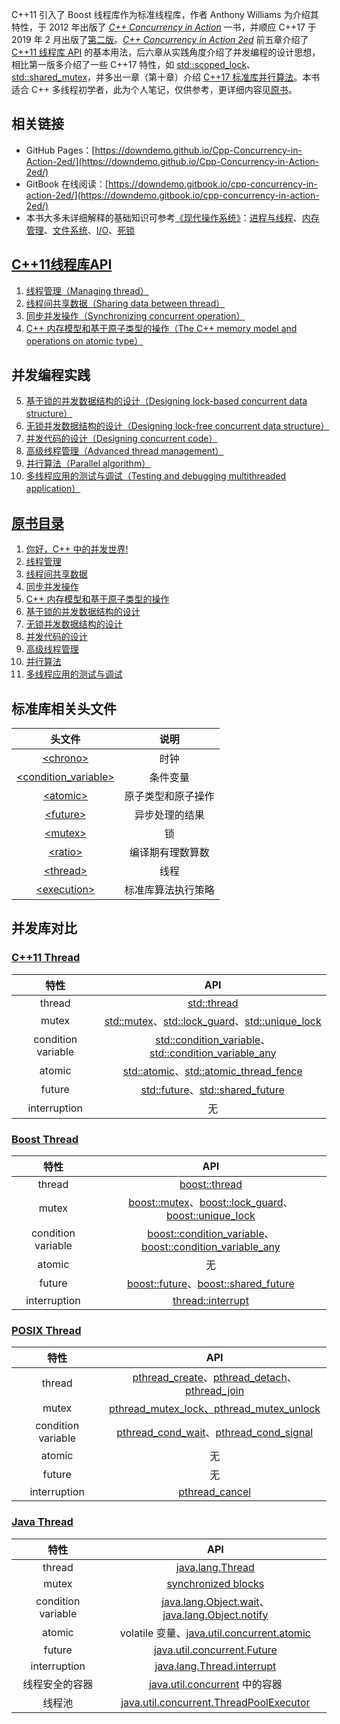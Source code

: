 C++11 引入了 Boost 线程库作为标准线程库，作者 Anthony Williams 为介绍其特性，于 2012 年出版了 *[C++ Concurrency in Action](https://book.douban.com/subject/4130141/)* 一书，并顺应 C++17 于 2019 年 2 月出版了[第二版](https://book.douban.com/subject/27036085/)。*[C++ Concurrency in Action 2ed](https://learning.oreilly.com/library/view/c-concurrency-in/9781617294693/)* 前五章介绍了 [C++11 线程库 API](https://en.cppreference.com/w/cpp/thread) 的基本用法，后六章从实践角度介绍了并发编程的设计思想，相比第一版多介绍了一些 C++17 特性，如 [std::scoped_lock](https://en.cppreference.com/w/cpp/thread/scoped_lock)、[std::shared_mutex](https://en.cppreference.com/w/cpp/thread/shared_mutex)，并多出一章（第十章）介绍 [C++17 标准库并行算法](https://en.cppreference.com/w/cpp/header/execution)。本书适合 C++ 多线程初学者，此为个人笔记，仅供参考，更详细内容见[原书](https://learning.oreilly.com/library/view/c-concurrency-in/9781617294693/)。

## 相关链接
* GitHub Pages：[https://downdemo.github.io/Cpp-Concurrency-in-Action-2ed/](https://downdemo.github.io/Cpp-Concurrency-in-Action-2ed/)
* GitBook 在线阅读：[https://downdemo.gitbook.io/cpp-concurrency-in-action-2ed/](https://downdemo.gitbook.io/cpp-concurrency-in-action-2ed/)
* 本书大多未详细解释的基础知识可参考[《现代操作系统》](https://book.douban.com/subject/27096665/)：[进程与线程](https://github.com/downdemo/Cpp-Concurrency-in-Action-2ed/blob/master/reference/%E8%BF%9B%E7%A8%8B%E4%B8%8E%E7%BA%BF%E7%A8%8B.md)、[内存管理](https://github.com/downdemo/Cpp-Concurrency-in-Action-2ed/blob/master/reference/%E5%86%85%E5%AD%98%E7%AE%A1%E7%90%86.md)、[文件系统](https://github.com/downdemo/Cpp-Concurrency-in-Action-2ed/blob/master/reference/%E6%96%87%E4%BB%B6%E7%B3%BB%E7%BB%9F.md)、[I/O](https://github.com/downdemo/Cpp-Concurrency-in-Action-2ed/blob/master/reference/IO.md)、[死锁](https://github.com/downdemo/Cpp-Concurrency-in-Action-2ed/blob/master/reference/%E6%AD%BB%E9%94%81.md)

## [C++11线程库API](https://en.cppreference.com/w/cpp/thread)

1. [线程管理（Managing thread）](https://github.com/downdemo/Cpp-Concurrency-in-Action-2ed/tree/master/content/01%20%E7%BA%BF%E7%A8%8B%E7%AE%A1%E7%90%86.md)
2. [线程间共享数据（Sharing data between thread）](https://github.com/downdemo/Cpp-Concurrency-in-Action-2ed/tree/master/content/02%20%E7%BA%BF%E7%A8%8B%E9%97%B4%E5%85%B1%E4%BA%AB%E6%95%B0%E6%8D%AE.md)
3. [同步并发操作（Synchronizing concurrent operation）](https://github.com/downdemo/Cpp-Concurrency-in-Action-2ed/tree/master/content/03%20%E5%90%8C%E6%AD%A5%E5%B9%B6%E5%8F%91%E6%93%8D%E4%BD%9C.md)
4. [C++ 内存模型和基于原子类型的操作（The C++ memory model and operations on atomic type）](https://github.com/downdemo/Cpp-Concurrency-in-Action-2ed/tree/master/content/04%20C%2B%2B%E5%86%85%E5%AD%98%E6%A8%A1%E5%9E%8B%E5%92%8C%E5%9F%BA%E4%BA%8E%E5%8E%9F%E5%AD%90%E7%B1%BB%E5%9E%8B%E7%9A%84%E6%93%8D%E4%BD%9C.md)

## 并发编程实践

5. [基于锁的并发数据结构的设计（Designing lock-based concurrent data structure）](https://github.com/downdemo/Cpp-Concurrency-in-Action-2ed/tree/master/content/05%20%E5%9F%BA%E4%BA%8E%E9%94%81%E7%9A%84%E5%B9%B6%E5%8F%91%E6%95%B0%E6%8D%AE%E7%BB%93%E6%9E%84%E7%9A%84%E8%AE%BE%E8%AE%A1.md)
6. [无锁并发数据结构的设计（Designing lock-free concurrent data structure）](https://github.com/downdemo/Cpp-Concurrency-in-Action-2ed/tree/master/content/06%20%E6%97%A0%E9%94%81%E5%B9%B6%E5%8F%91%E6%95%B0%E6%8D%AE%E7%BB%93%E6%9E%84%E7%9A%84%E8%AE%BE%E8%AE%A1.md)
7. [并发代码的设计（Designing concurrent code）](https://github.com/downdemo/Cpp-Concurrency-in-Action-2ed/tree/master/content/07%20%E5%B9%B6%E5%8F%91%E4%BB%A3%E7%A0%81%E7%9A%84%E8%AE%BE%E8%AE%A1.md)
8. [高级线程管理（Advanced thread management）](https://github.com/downdemo/Cpp-Concurrency-in-Action-2ed/tree/master/content/08%20%E9%AB%98%E7%BA%A7%E7%BA%BF%E7%A8%8B%E7%AE%A1%E7%90%86.md)
9. [并行算法（Parallel algorithm）](https://github.com/downdemo/Cpp-Concurrency-in-Action-2ed/tree/master/content/09%20%E5%B9%B6%E8%A1%8C%E7%AE%97%E6%B3%95.md)
10. [多线程应用的测试与调试（Testing and debugging multithreaded application）](https://github.com/downdemo/Cpp-Concurrency-in-Action-2ed/tree/master/content/10%20%E5%A4%9A%E7%BA%BF%E7%A8%8B%E5%BA%94%E7%94%A8%E7%9A%84%E6%B5%8B%E8%AF%95%E4%B8%8E%E8%B0%83%E8%AF%95.md)

## [原书目录](https://learning.oreilly.com/library/view/c-concurrency-in/9781617294693/)

1. [你好，C++ 中的并发世界!](https://learning.oreilly.com/library/view/c-concurrency-in/9781617294693/kindle_split_011.html)
2. [线程管理](https://learning.oreilly.com/library/view/c-concurrency-in/9781617294693/kindle_split_012.html)
3. [线程间共享数据](https://learning.oreilly.com/library/view/c-concurrency-in/9781617294693/kindle_split_013.html)
4. [同步并发操作](https://learning.oreilly.com/library/view/c-concurrency-in/9781617294693/kindle_split_014.html)
5. [C++ 内存模型和基于原子类型的操作](https://learning.oreilly.com/library/view/c-concurrency-in/9781617294693/kindle_split_015.html)
6. [基于锁的并发数据结构的设计](https://learning.oreilly.com/library/view/c-concurrency-in/9781617294693/kindle_split_016.html)
7. [无锁并发数据结构的设计](https://learning.oreilly.com/library/view/c-concurrency-in/9781617294693/kindle_split_017.html)
8. [并发代码的设计](https://learning.oreilly.com/library/view/c-concurrency-in/9781617294693/kindle_split_018.html)
9. [高级线程管理](https://learning.oreilly.com/library/view/c-concurrency-in/9781617294693/kindle_split_019.html)
10. [并行算法](https://learning.oreilly.com/library/view/c-concurrency-in/9781617294693/kindle_split_020.html)
11. [多线程应用的测试与调试](https://learning.oreilly.com/library/view/c-concurrency-in/9781617294693/kindle_split_021.html)

## 标准库相关头文件

|头文件|说明|
|:-:|:-:|
|[\<chrono\>](https://en.cppreference.com/w/cpp/header/chrono)|时钟|
|[\<condition_variable\>](https://en.cppreference.com/w/cpp/header/condition_variable)|条件变量|
|[\<atomic\>](https://en.cppreference.com/w/cpp/header/atomic)|原子类型和原子操作|
|[\<future\>](https://en.cppreference.com/w/cpp/header/future)|异步处理的结果|
|[\<mutex\>](https://en.cppreference.com/w/cpp/header/mutex)|锁|
|[\<ratio\>](https://en.cppreference.com/w/cpp/header/ratio)|编译期有理数算数|
|[\<thread\>](https://en.cppreference.com/w/cpp/header/thread)|线程|
[\<execution\>](https://en.cppreference.com/w/cpp/header/execution)|标准库算法执行策略|

## 并发库对比

### [C++11 Thread](https://en.cppreference.com/w/cpp/thread)

|特性|API|
|:-:|:-:|
|thread|[std::thread](https://en.cppreference.com/w/cpp/thread/thread)|
|mutex|[std::mutex](https://en.cppreference.com/w/cpp/thread/mutex)、[std::lock_guard](https://en.cppreference.com/w/cpp/thread/lock_guard)、[std::unique_lock](https://en.cppreference.com/w/cpp/thread/unique_lock)|
|condition variable|[std::condition_variable](https://en.cppreference.com/w/cpp/thread/condition_variable)、[std::condition_variable_any](https://en.cppreference.com/w/cpp/thread/condition_variable_any)|
|atomic|[std::atomic](https://en.cppreference.com/w/cpp/atomic/atomic)、[std::atomic_thread_fence](https://en.cppreference.com/w/cpp/atomic/atomic_thread_fence)|
|future|[std::future](https://en.cppreference.com/w/cpp/thread/future)、[std::shared_future](https://en.cppreference.com/w/cpp/thread/shared_future)|
|interruption|无|

### [Boost Thread](https://www.boost.org/doc/libs/1_71_0/doc/html/thread.html)

|特性|API|
|:-:|:-:|
|thread|[boost::thread](https://www.boost.org/doc/libs/1_71_0/doc/html/thread/thread_management.html#thread.thread_management.thread)|
|mutex|[boost::mutex](https://www.boost.org/doc/libs/1_71_0/doc/html/thread/synchronization.html#thread.synchronization.mutex_types.mutex)、[boost::lock_guard](https://www.boost.org/doc/libs/1_71_0/doc/html/thread/synchronization.html#thread.synchronization.lock_guard.lock_guard)、[boost::unique_lock](https://www.boost.org/doc/libs/1_71_0/doc/html/thread/synchronization.html#thread.synchronization.locks.unique_lock)|
|condition variable|[boost::condition_variable](https://www.boost.org/doc/libs/1_71_0/doc/html/thread/synchronization.html#thread.synchronization.condvar_ref.condition_variable)、[boost::condition_variable_any](https://www.boost.org/doc/libs/1_71_0/doc/html/thread/synchronization.html#thread.synchronization.condvar_ref.condition_variable_any)|
|atomic|无|
|future|[boost::future](https://www.boost.org/doc/libs/1_71_0/doc/html/thread/synchronization.html#thread.synchronization.futures.reference.unique_future)、[boost::shared_future](https://www.boost.org/doc/libs/1_71_0/doc/html/thread/synchronization.html#thread.synchronization.futures.reference.shared_future)|
|interruption|[thread::interrupt](https://www.boost.org/doc/libs/1_71_0/doc/html/thread/thread_management.html#thread.thread_management.thread.interrupt)|

### [POSIX Thread](http://pubs.opengroup.org/onlinepubs/9699919799/basedefs/pthread.h.html)

|特性|API|
|:-:|:-:|
|thread|[pthread_create](http://pubs.opengroup.org/onlinepubs/9699919799/functions/pthread_create.html)、[pthread_detach](http://pubs.opengroup.org/onlinepubs/9699919799/functions/pthread_detach.html#)、[pthread_join](http://pubs.opengroup.org/onlinepubs/9699919799/functions/pthread_join.html#)|
|mutex|[pthread_mutex_lock、pthread_mutex_unlock](http://pubs.opengroup.org/onlinepubs/9699919799/functions/pthread_mutex_lock.html)|
|condition variable|[pthread_cond_wait](http://pubs.opengroup.org/onlinepubs/9699919799/functions/pthread_cond_wait.html)、[pthread_cond_signal](https://pubs.opengroup.org/onlinepubs/9699919799/functions/pthread_cond_signal.html)|
|atomic|无|
|future|无|
|interruption|[pthread_cancel](http://pubs.opengroup.org/onlinepubs/9699919799/functions/pthread_cancel.html)|

### [Java Thread](https://docs.oracle.com/en/java/javase/13/docs/api/java.base/java/lang/Thread.html)

|特性|API|
|:-:|:-:|
|thread|[java.lang.Thread](https://docs.oracle.com/en/java/javase/13/docs/api/java.base/java/lang/Thread.html)|
|mutex|[synchronized blocks](http://tutorials.jenkov.com/java-concurrency/synchronized.html)|
|condition variable|[java.lang.Object.wait](https://docs.oracle.com/en/java/javase/13/docs/api/java.base/java/lang/Object.html#wait())、[java.lang.Object.notify](https://docs.oracle.com/en/java/javase/13/docs/api/java.base/java/lang/Object.html#notify())|
|atomic|volatile 变量、[java.util.concurrent.atomic](https://docs.oracle.com/en/java/javase/13/docs/api/java.base/java/util/concurrent/atomic/package-summary.html)|
|future|[java.util.concurrent.Future](https://docs.oracle.com/en/java/javase/13/docs/api/java.base/java/util/concurrent/Future.html)|
|interruption|[java.lang.Thread.interrupt](https://docs.oracle.com/en/java/javase/13/docs/api/java.base/java/lang/Thread.html#interrupt())|
|线程安全的容器|[java.util.concurrent](https://docs.oracle.com/en/java/javase/13/docs/api/java.base/java/util/concurrent/package-summary.html) 中的容器|
|线程池|[java.util.concurrent.ThreadPoolExecutor](https://docs.oracle.com/en/java/javase/13/docs/api/java.base/java/util/concurrent/ThreadPoolExecutor.html)|
